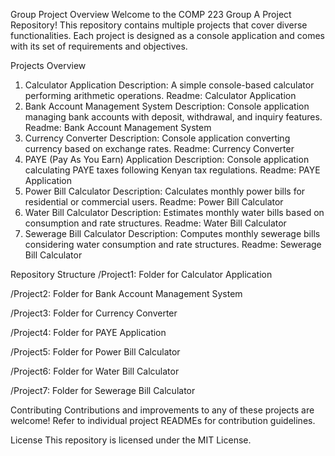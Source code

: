 Group Project Overview
Welcome to the COMP 223 Group A Project Repository! This repository contains multiple projects that cover diverse functionalities. Each project is designed as a console application and comes with its set of requirements and objectives.

Projects Overview
1. Calculator Application
Description: A simple console-based calculator performing arithmetic operations.
Readme: Calculator Application
2. Bank Account Management System
Description: Console application managing bank accounts with deposit, withdrawal, and inquiry features.
Readme: Bank Account Management System
3. Currency Converter
Description: Console application converting currency based on exchange rates.
Readme: Currency Converter
4. PAYE (Pay As You Earn) Application
Description: Console application calculating PAYE taxes following Kenyan tax regulations.
Readme: PAYE Application
5. Power Bill Calculator
Description: Calculates monthly power bills for residential or commercial users.
Readme: Power Bill Calculator
6. Water Bill Calculator
Description: Estimates monthly water bills based on consumption and rate structures.
Readme: Water Bill Calculator
7. Sewerage Bill Calculator
Description: Computes monthly sewerage bills considering water consumption and rate structures.
Readme: Sewerage Bill Calculator

Repository Structure
/Project1: Folder for Calculator Application

/Project2: Folder for Bank Account Management System

/Project3: Folder for Currency Converter

/Project4: Folder for PAYE Application

/Project5: Folder for Power Bill Calculator

/Project6: Folder for Water Bill Calculator

/Project7: Folder for Sewerage Bill Calculator

Contributing
Contributions and improvements to any of these projects are welcome! Refer to individual project READMEs for contribution guidelines.

License
This repository is licensed under the MIT License.
